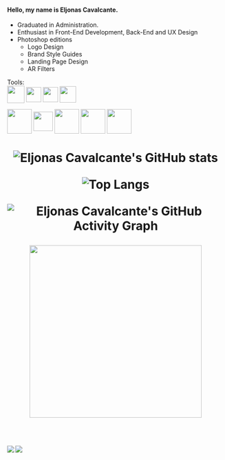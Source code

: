 


<h4> Hello, my name is Eljonas Cavalcante.</h4> 


 
 
   * Graduated in Administration.<br>
   * Enthusiast in Front-End Development, Back-End and UX Design <br>
   *  Photoshop editions <br>
      * Logo Design <br>
      * Brand Style Guides <br>
      * Landing Page Design <br>
      * AR Filters    
<!--te-->
<p align="left">
Tools: <br>

<img src="https://img.icons8.com/color/48/000000/git.png"  width="40" height="40" align="center" />
<img src="https://img.icons8.com/color/48/000000/visual-studio-code-2019.png"  width="35" height="35" align="center" />
<img src="https://img.icons8.com/color/48/000000/figma--v1.png"  width="35" height="35" align="center" />
<img src="https://img.icons8.com/color/48/000000/adobe-photoshop.png"  width="38" height="38" align="center" />






<p align="left">
 
 <img src="https://img.icons8.com/color/48/000000/javascript.png"  width="57" height="57" align="center" /> 
 
<img src="https://user-images.githubusercontent.com/85083611/122487433-a20f3a00-cfb1-11eb-9693-218c48f60620.png"  width="45" height="45" align="center" />
 
<img src="https://img.icons8.com/color/48/000000/css3.png"  width="57" height="57" align="center" />
 

 
<img src="https://img.icons8.com/color/48/000000/bootstrap.png"  width="57" height="57" align="center" />
 
 <img src="https://cdn.icon-icons.com/icons2/2415/PNG/512/react_original_wordmark_logo_icon_146375.png"  width="57" height="57" align="center" />
 

 </p>

 
 
 <h1 align="center">
 
 
 ![Eljonas Cavalcante's GitHub stats](https://github-readme-stats.vercel.app/api?username=EljonasCavalcante&hide=prs,issues&theme=tokyonight&border_radius=15&hide_border=true&diplay=flex)

![Top Langs](https://github-readme-stats.vercel.app/api/top-langs/?username=EljonasCavalcante&layout=compact&theme=tokyonight&border_radius=15&hide_border=true)

![Eljonas Cavalcante's GitHub Activity Graph](https://activity-graph.herokuapp.com/graph?username=EljonasCavalcante&theme=dracula&bg_color=1a1b27&hide_border=true&line=00FF7F&color=70a4fc)
 
 <a href="#"><img src="https://miro.medium.com/max/724/1*i8-u-V8LTTbQwTeUwLI_BQ.gif"  height="400" align="center" /> </a>
 </h1>
<br>

 <h4 align="left">
  

[<img src="https://img.shields.io/badge/Linkedln-%230077B5.svg?&style=5px&style=for-the-badge&logo=linkedin&logoColor=white" target="_blank" />](https://www.linkedin.com/in/eljonascavalcante/) 
[<img src = "https://img.shields.io/badge/-Email-%23E54949.svg?&style=5px&style=for-the-badge&logo=gmail&logoColor=white" target="_blank" >](mailto:eljonascavalcante@gmail.com) 
</h4>
 



